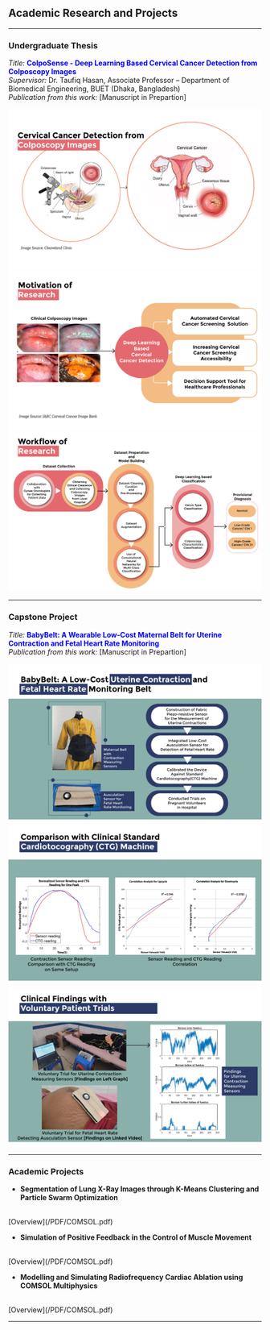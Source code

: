 ## Academic Research and Projects

---

### Undergraduate Thesis

_Title:_ <span style="color:blue">**ColpoSense - Deep Learning Based Cervical Cancer Detection from Colposcopy Images**</span>
<br>
_Supervisor:_ Dr. Taufiq Hasan, Associate Professor – Department of Biomedical Engineering, BUET (Dhaka, Bangladesh)
<br>
_Publication from this work:_ [Manuscript in Prepartion]

![Image](Images/Thesis_1.png?raw=true")
![Image](Images/Thesis_2.png?raw=true")
![Image](Images/Thesis_3.png?raw=true")

---
### Capstone Project

_Title:_ <span style="color:blue">**BabyBelt: A Wearable Low‑Cost Maternal Belt for Uterine Contraction and Fetal Heart Rate
Monitoring**</span>
<br>
_Publication from this work:_ [Manuscript in Prepartion]

![Image](Images/Project_1.png?raw=true")
![Image](Images/Project_2.png?raw=true")
![Image](Images/Project_3.png?raw=true")

---

### Academic Projects

- **Segmentation of Lung X-Ray Images through K-Means Clustering and Particle Swarm Optimization**
<br>
[Overview](/PDF/COMSOL.pdf)

- **Simulation of Positive Feedback in the Control of Muscle Movement**
<br>
[Overview](/PDF/COMSOL.pdf)

- **Modelling and Simulating Radiofrequency Cardiac Ablation using COMSOL Multiphysics**
<br>
[Overview](/PDF/COMSOL.pdf)

---
